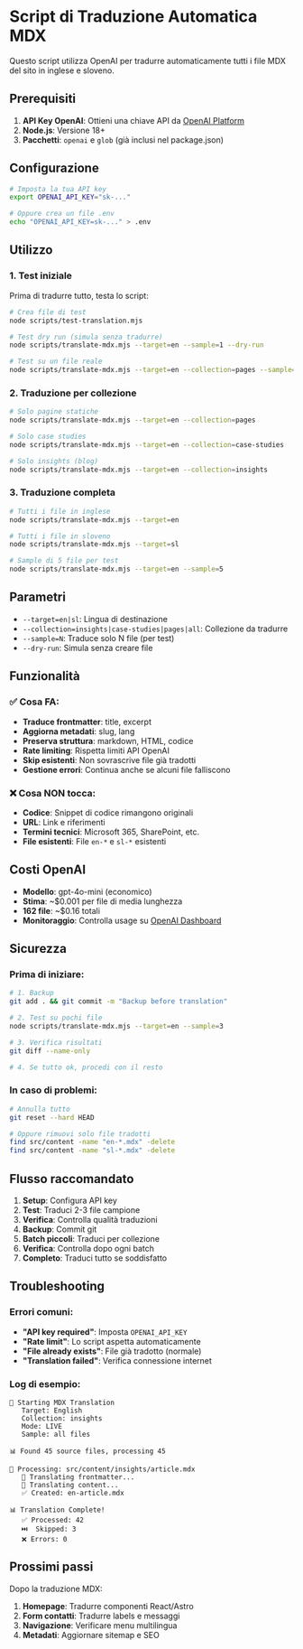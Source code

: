 # Script di Traduzione Automatica MDX

Questo script utilizza OpenAI per tradurre automaticamente tutti i file MDX del sito in inglese e sloveno.

## Prerequisiti

1. **API Key OpenAI**: Ottieni una chiave API da [OpenAI Platform](https://platform.openai.com/)
2. **Node.js**: Versione 18+ 
3. **Pacchetti**: `openai` e `glob` (già inclusi nel package.json)

## Configurazione

```bash
# Imposta la tua API key
export OPENAI_API_KEY="sk-..."

# Oppure crea un file .env
echo "OPENAI_API_KEY=sk-..." > .env
```

## Utilizzo

### 1. Test iniziale

Prima di tradurre tutto, testa lo script:

```bash
# Crea file di test
node scripts/test-translation.mjs

# Test dry run (simula senza tradurre)
node scripts/translate-mdx.mjs --target=en --sample=1 --dry-run

# Test su un file reale
node scripts/translate-mdx.mjs --target=en --collection=pages --sample=1
```

### 2. Traduzione per collezione

```bash
# Solo pagine statiche
node scripts/translate-mdx.mjs --target=en --collection=pages

# Solo case studies
node scripts/translate-mdx.mjs --target=en --collection=case-studies

# Solo insights (blog)
node scripts/translate-mdx.mjs --target=en --collection=insights
```

### 3. Traduzione completa

```bash
# Tutti i file in inglese
node scripts/translate-mdx.mjs --target=en

# Tutti i file in sloveno  
node scripts/translate-mdx.mjs --target=sl

# Sample di 5 file per test
node scripts/translate-mdx.mjs --target=en --sample=5
```

## Parametri

- `--target=en|sl`: Lingua di destinazione
- `--collection=insights|case-studies|pages|all`: Collezione da tradurre
- `--sample=N`: Traduce solo N file (per test)
- `--dry-run`: Simula senza creare file

## Funzionalità

### ✅ Cosa FA:

- **Traduce frontmatter**: title, excerpt
- **Aggiorna metadati**: slug, lang
- **Preserva struttura**: markdown, HTML, codice
- **Rate limiting**: Rispetta limiti API OpenAI
- **Skip esistenti**: Non sovrascrive file già tradotti
- **Gestione errori**: Continua anche se alcuni file falliscono

### ❌ Cosa NON tocca:

- **Codice**: Snippet di codice rimangono originali
- **URL**: Link e riferimenti
- **Termini tecnici**: Microsoft 365, SharePoint, etc.
- **File esistenti**: File `en-*` e `sl-*` esistenti

## Costi OpenAI

- **Modello**: gpt-4o-mini (economico)
- **Stima**: ~$0.001 per file di media lunghezza
- **162 file**: ~$0.16 totali
- **Monitoraggio**: Controlla usage su [OpenAI Dashboard](https://platform.openai.com/usage)

## Sicurezza

### Prima di iniziare:

```bash
# 1. Backup
git add . && git commit -m "Backup before translation"

# 2. Test su pochi file
node scripts/translate-mdx.mjs --target=en --sample=3

# 3. Verifica risultati
git diff --name-only

# 4. Se tutto ok, procedi con il resto
```

### In caso di problemi:

```bash
# Annulla tutto
git reset --hard HEAD

# Oppure rimuovi solo file tradotti
find src/content -name "en-*.mdx" -delete
find src/content -name "sl-*.mdx" -delete
```

## Flusso raccomandato

1. **Setup**: Configura API key
2. **Test**: Traduci 2-3 file campione
3. **Verifica**: Controlla qualità traduzioni
4. **Backup**: Commit git
5. **Batch piccoli**: Traduci per collezione
6. **Verifica**: Controlla dopo ogni batch
7. **Completo**: Traduci tutto se soddisfatto

## Troubleshooting

### Errori comuni:

- **"API key required"**: Imposta `OPENAI_API_KEY`
- **"Rate limit"**: Lo script aspetta automaticamente
- **"File already exists"**: File già tradotto (normale)
- **"Translation failed"**: Verifica connessione internet

### Log di esempio:

```
🚀 Starting MDX Translation
   Target: English
   Collection: insights
   Mode: LIVE
   Sample: all files

📊 Found 45 source files, processing 45

📄 Processing: src/content/insights/article.mdx
   🔄 Translating frontmatter...
   🔄 Translating content...
   ✅ Created: en-article.mdx

📊 Translation Complete!
   ✅ Processed: 42
   ⏭️  Skipped: 3
   ❌ Errors: 0
```

## Prossimi passi

Dopo la traduzione MDX:

1. **Homepage**: Tradurre componenti React/Astro
2. **Form contatti**: Tradurre labels e messaggi
3. **Navigazione**: Verificare menu multilingua
4. **Metadati**: Aggiornare sitemap e SEO
